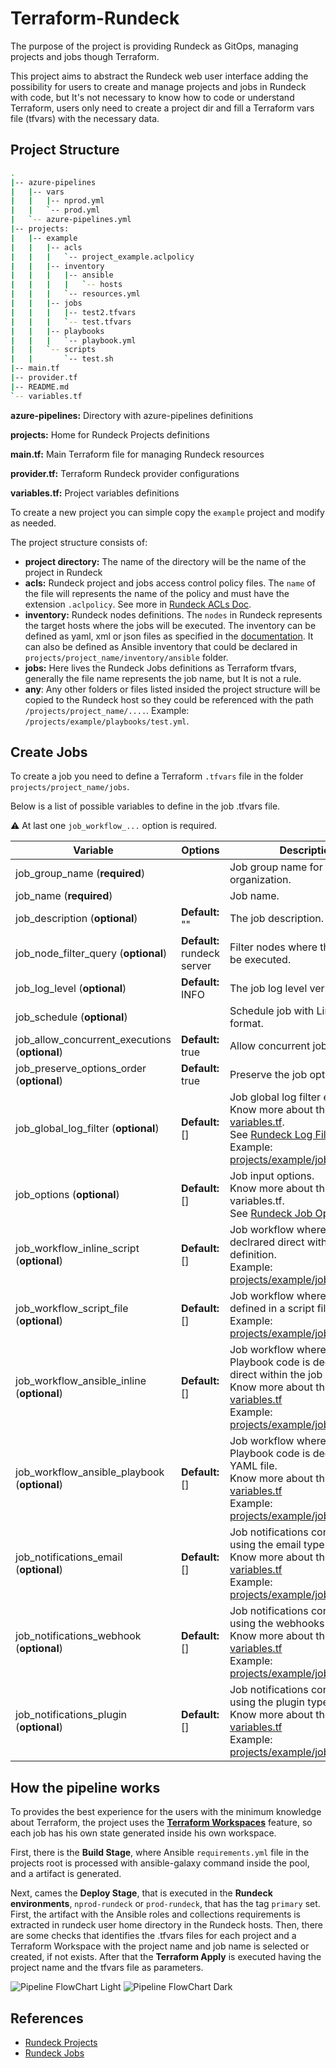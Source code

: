 Terraform-Rundeck
=================

The purpose of the project is providing Rundeck as GitOps, managing projects and jobs though Terraform.

This project aims to abstract the Rundeck web user interface adding the possibility for users to create and manage projects and jobs in Rundeck with code, but It's not necessary to know how to code or understand Terraform, users only need to create a project dir and fill a Terraform vars file (tfvars) with the necessary data.

Project Structure
-----------------

```sh
.
|-- azure-pipelines
|   |-- vars
|   |   |-- nprod.yml
|   |   `-- prod.yml
|   `-- azure-pipelines.yml
|-- projects:
|   |-- example
|   |   |-- acls
|   |   |   `-- project_example.aclpolicy
|   |   |-- inventory
|   |   |   |-- ansible
|   |   |   |   `-- hosts
|   |   |   `-- resources.yml
|   |   |-- jobs
|   |   |   |-- test2.tfvars
|   |   |   `-- test.tfvars
|   |   |-- playbooks
|   |   |   `-- playbook.yml
|   |   `-- scripts
|   |       `-- test.sh
|-- main.tf
|-- provider.tf
|-- README.md
`-- variables.tf
```

**azure-pipelines:** Directory with azure-pipelines definitions

**projects:** Home for Rundeck Projects definitions

**main.tf:** Main Terraform file for managing Rundeck resources

**provider.tf:** Terraform Rundeck provider configurations

**variables.tf:** Project variables definitions

To create a new project you can simple copy the `example` project and modify as needed.

The project structure consists of:

 - **project directory:** The name of the directory will be the name of the project in Rundeck
 - **acls:** Rundeck project and jobs access control policy files. The `name` of the file will represents the name of the policy and must have the extension `.aclpolicy`. See more in [Rundeck ACLs Doc](https://docs.rundeck.com/docs/administration/security/authorization.html#access-control-policy-2).
 - **inventory:** Rundeck nodes definitions. The `nodes` in Rundeck represents the target hosts where the jobs will be executed. The inventory can be defined as yaml, xml or json files as specified in the [documentation](https://docs.rundeck.com/docs/administration/projects/resource-model-sources/builtin.html#resource-format-plugins). It can also be defined as Ansible inventory that could be declared in `projects/project_name/inventory/ansible` folder.
 - **jobs:** Here lives the Rundeck Jobs definitions as Terraform tfvars, generally the file name represents the job name, but It is not a rule.
 - **any**: Any other folders or files listed insided the project structure will be copied to the Rundeck host so they could be referenced with the path `/projects/project_name/....`. Example: `/projects/example/playbooks/test.yml`.

Create Jobs
-----------

To create a job you need to define a Terraform `.tfvars` file  in the folder `projects/project_name/jobs`.

Below is a list of possible variables to define in the job .tfvars file.

:warning: At last one `job_workflow_...` option is required.

| Variable | Options | Description |
| --- | --- | --- |
| job_group_name (**required**) | | Job group name for organization.  |
| job_name (**required**) | | Job name. |
| job_description (**optional**) | **Default:** ""| The job description. |
| job_node_filter_query (**optional**) | **Default:** rundeck server| Filter nodes where the jobs will be executed. |
| job_log_level (**optional**) | **Default:** INFO | The job log level verbosity. |
| job_schedule (**optional**) | | Schedule job with Linux Cronjob format. |
| job_allow_concurrent_executions (**optional**) | **Default:** true | Allow concurrent job executions. |
| job_preserve_options_order (**optional**) | **Default:** true | Preserve the job options order. |
| job_global_log_filter (**optional**) | **Default:** [] | Job global log filter expression.<br />Know more about the options in [variables.tf](./variables.tf).<br />See [Rundeck Log Filters Doc](https://docs.rundeck.com/docs/manual/log-filters/).<br />Example: [projects/example/jobs/test.tfvars](projects/example/jobs/test.tfvars) |
| job_options (**optional**) | **Default:** [] | Job input options.<br />Know more about the options in variables.tf.<br />See [Rundeck Job Options Doc](https://docs.rundeck.com/docs/manual/job-options.html#prompting-the-user). |
| job_workflow_inline_script (**optional**) | **Default:** [] | Job workflow where the code is declrared direct within the job definition.<br />Example: [projects/example/jobs/test.tfvars](projects/example/jobs/test.tfvars) |
| job_workflow_script_file (**optional**) | **Default:** [] | Job workflow where the code is defined in a script file.<br />Example: [projects/example/jobs/test.tfvars](projects/example/jobs/test.tfvars)  |
| job_workflow_ansible_inline (**optional**) | **Default:** [] | Job workflow where the Ansible Playbook code is declrared direct within the job definition.<br />Know more about the options in [variables.tf](./variables.tf)<br />Example: [projects/example/jobs/test.tfvars](projects/example/jobs/test.tfvars)  |
| job_workflow_ansible_playbook (**optional**) | **Default:** [] | Job workflow where the Ansible Playbook code is declrared in a YAML file.<br />Know more about the options in [variables.tf](./variables.tf)<br />Example: [projects/example/jobs/test.tfvars](projects/example/jobs/test.tfvars)  |
| job_notifications_email (**optional**) | **Default:** [] | Job notifications configuration using the email type.<br />Know more about the options in [variables.tf](./variables.tf)<br />Example: [projects/example/jobs/test.tfvars](projects/example/jobs/test.tfvars)  |
| job_notifications_webhook (**optional**) | **Default:** [] | Job notifications configuration using the webhooks type.<br />Know more about the options in [variables.tf](./variables.tf)<br />Example: [projects/example/jobs/test.tfvars](projects/example/jobs/test.tfvars)  |
| job_notifications_plugin (**optional**) | **Default:** [] | Job notifications configuration using the plugin type.<br />Know more about the options in [variables.tf](./variables.tf)<br />Example: [projects/example/jobs/test.tfvars](projects/example/jobs/test.tfvars)  |

How the pipeline works
----------------------

To provides the best experience for the users with the minimum knowledge about Terraform, the project uses the [**Terraform Workspaces**](https://www.terraform.io/docs/language/state/workspaces.html) feature, so each job has his own state generated inside his own workspace.

First, there is the **Build Stage**, where Ansible `requirements.yml` file in the projects root is processed with ansible-galaxy command inside the pool, and a artifact is generated.

Next, cames the **Deploy Stage**, that is executed in the **Rundeck environments**, `nprod-rundeck` or `prod-rundeck`, that has the tag `primary` set. First, the artifact with the Ansible roles and collections requirements is extracted in rundeck user home directory in the Rundeck hosts. Then, there are some checks that identifies the .tfvars files for each project and a Terraform Workspace with the project name and job name is selected or created, if not exists. After that the **Terraform Apply** is executed having the project name and the tfvars file as parameters.

![Pipeline FlowChart Light](images/pipeline-flowchart.png#gh-light-mode-only)
![Pipeline FlowChart Dark](images/pipeline-flowchart-white.png#gh-dark-mode-only)

References
----------

- [Rundeck Projects](https://docs.rundeck.com/docs/administration/projects/)
- [Rundeck Jobs](https://docs.rundeck.com/docs/manual/04-jobs.html)
